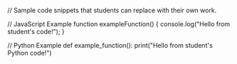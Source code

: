 // Sample code snippets that students can replace with their own work.

// JavaScript Example
function exampleFunction() {
  console.log("Hello from student's code!");
}

// Python Example
def example_function():
    print("Hello from student's Python code!")
